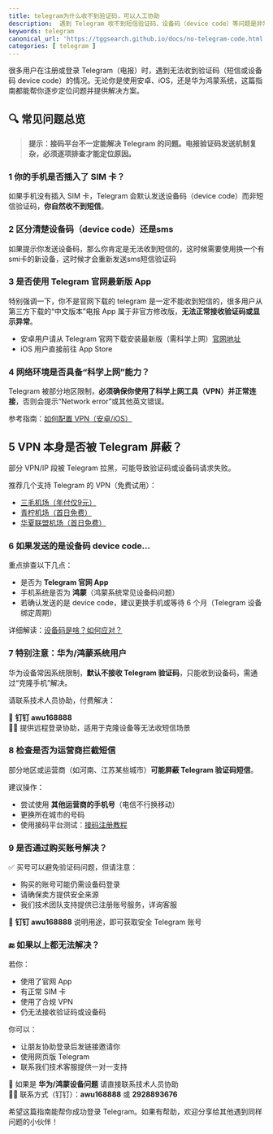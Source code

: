 ```yaml
---
title: telegram为什么收不到验证码，可以人工协助
description:  遇到 Telegram 收不到短信验证码、设备码（device code）等问题是非常常见的，那么如何才能正常的去注册，去使用呢，本文教你方法，确实无法收到，我们还支持付费解决。
keywords: telegram
canonical_url: 'https://tggsearch.github.io/docs/no-telegram-code.html'
categories: [ telegram ]
---
```

很多用户在注册或登录 Telegram（电报）时，遇到无法收到验证码（短信或设备码 device code）的情况。无论你是使用安卓、iOS，还是华为鸿蒙系统，这篇指南都能帮你逐步定位问题并提供解决方案。

## 🔍 常见问题总览

> **提示：接码平台不一定能解决 Telegram 的问题。电报验证码发送机制复杂，必须逐项排查才能定位原因。**

### 1 你的手机是否插入了 SIM 卡？

如果手机没有插入 SIM 卡，Telegram 会默认发送设备码（device code）而非短信验证码，**你自然收不到短信**。

### 2 区分清楚设备码（device code）还是sms

如果提示你发送设备码，那么你肯定是无法收到短信的，这时候需要使用换一个有smi卡的新设备，这时候才会重新发送sms短信验证码

### 3 是否使用 Telegram 官网最新版 App

特别强调一下，你不是官网下载的 telegram 是一定不能收到短信的，很多用户从第三方下载的“中文版本”电报 App 属于非官方修改版，**无法正常接收验证码或显示异常**。

- 安卓用户请从 Telegram 官网下载安装最新版（需科学上网）[官网地址](/telegram.html)
- iOS 用户直接前往 App Store

### 4 网络环境是否具备“科学上网”能力？

Telegram 被部分地区限制，**必须确保你使用了科学上网工具（VPN）并正常连接**，否则会提示“Network error”或其他英文错误。

参考指南：[如何配置 VPN（安卓/iOS）](./vpn.html)

## 5 VPN 本身是否被 Telegram 屏蔽？

部分 VPN/IP 段被 Telegram 拉黑，可能导致验证码或设备码请求失败。

推荐几个支持 Telegram 的 VPN（免费试用）：

- [三毛机场（年付仅9元）](./302.html?target=https://www.三毛机场.live/#/register?code=GvzAuYCT)
- [青柠机场（首日免费）](./302.html?target=https://www.lime1.xyz/register?code=dlQu3cqM)
- [华夏联盟机场（首日免费）](./302.html?target=https://wwe.trx1.cyou/index.php#/register?code=ejjCAnmQ)

### 6 如果发送的是设备码 device code...

重点排查以下几点：

- 是否为 **Telegram 官网 App**
- 手机系统是否为 **鸿蒙**（鸿蒙系统常见设备码问题）
- 若确认发送的是 device code，建议更换手机或等待 6 个月（Telegram 设备绑定周期）

详细解读：[设备码是啥？如何应对？](./telegram-deive-code.html)

### 7 特别注意：华为/鸿蒙系统用户

华为设备常因系统限制，**默认不接收 Telegram 验证码**，只能收到设备码，需通过“克隆手机”解决。

请联系技术人员协助，付费解决：

📱 **钉钉 awu168888**  
🧑‍💻 提供远程登录协助，适用于克隆设备等无法收短信场景

### 8 检查是否为运营商拦截短信

部分地区或运营商（如河南、江苏某些城市）**可能屏蔽 Telegram 验证码短信**。

建议操作：

- 尝试使用 **其他运营商的手机号**（电信不行换移动）
- 更换所在城市的号码
- 使用接码平台测试：[接码注册教程](./receive-code.html)

### 9 是否通过购买账号解决？

✅ 买号可以避免验证码问题，但请注意：

- 购买的账号可能仍需设备码登录
- 请确保卖方提供安全来源
- 我们技术团队支持提供已注册账号服务，详询客服

📱 **钉钉 awu168888** 说明用途，即可获取安全 Telegram 账号

### 🔚 如果以上都无法解决？

若你：

- 使用了官网 App
- 有正常 SIM 卡
- 使用了合规 VPN
- 仍无法接收验证码或设备码

你可以：

- 让朋友协助登录后发链接邀请你
- 使用网页版 Telegram
- 联系我们技术客服提供一对一支持

📩 如果是 **华为/鸿蒙设备问题** 请直接联系技术人员协助  
🧑‍💻 联系方式（钉钉）：**awu168888** 或 **2928893676**

希望这篇指南能帮你成功登录 Telegram。如果有帮助，欢迎分享给其他遇到同样问题的小伙伴！
